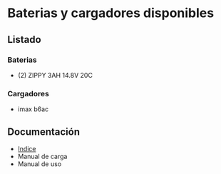 # Baterias y cargadores disponibles

## Listado
### Baterias
+ (2) ZIPPY 3AH 14.8V 20C
### Cargadores
+ imax b6ac

## Documentación
- [Indice](https://github.com/cap-repositories/Devices/blob/main/Baterias/Instrucciones_de_carga-uso_baterias_LiPo.md)
- Manual de carga
- Manual de uso

